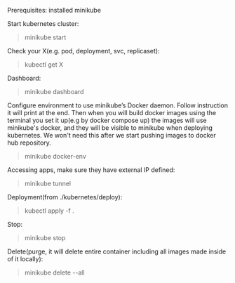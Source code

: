 Prerequisites: installed minikube

Start kubernetes cluster:
> minikube start

Check your X(e.g. pod, deployment, svc, replicaset):
> kubectl get X

Dashboard:
> minikube dashboard

Configure environment to use minikube’s Docker daemon. Follow instruction it will print at the end. 
Then when you will build docker images using the terminal you set it up(e.g by docker compose up)
the images will use minikube's docker, and they will be visible to minikube when deploying kubernetes.
We won't need this after we start pushing images to docker hub repository.
> minikube docker-env

Accessing apps, make sure they have external IP defined:
> minikube tunnel

Deployment(from ./kubernetes/deploy):
> kubectl apply -f .

Stop:
> minikube stop

Delete(purge, it will delete entire container including all images made inside of it locally):
> minikube delete --all
